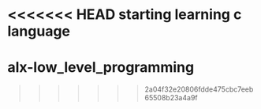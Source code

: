 <<<<<<< HEAD
starting learning c language
=======
# alx-low_level_programming
>>>>>>> 2a04f32e20806fdde475cbc7eeb65508b23a4a9f
